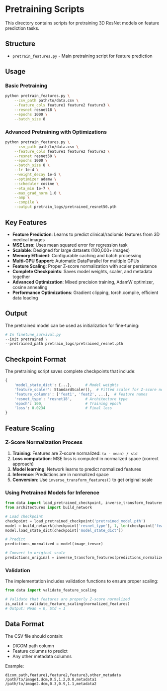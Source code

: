 # Pretraining Scripts

This directory contains scripts for pretraining 3D ResNet models on feature prediction tasks.

## Structure

- `pretrain_features.py` - Main pretraining script for feature prediction

## Usage

### Basic Pretraining
```bash
python pretrain_features.py \
    --csv_path path/to/data.csv \
    --feature_cols feature1 feature2 feature3 \
    --resnet resnet18 \
    --epochs 1000 \
    --batch_size 8
```

### Advanced Pretraining with Optimizations
```bash
python pretrain_features.py \
    --csv_path path/to/data.csv \
    --feature_cols feature1 feature2 feature3 \
    --resnet resnet50 \
    --epochs 1000 \
    --batch_size 8 \
    --lr 1e-4 \
    --weight_decay 1e-5 \
    --optimizer adamw \
    --scheduler cosine \
    --eta_min 1e-7 \
    --max_grad_norm 1.0 \
    --amp \
    --compile \
    --output pretrain_logs/pretrained_resnet50.pth
```

## Key Features

- **Feature Prediction**: Learns to predict clinical/radiomic features from 3D medical images
- **MSE Loss**: Uses mean squared error for regression task
- **Scalable**: Designed for large datasets (100,000+ images)
- **Memory Efficient**: Configurable caching and batch processing
- **Multi-GPU Support**: Automatic DataParallel for multiple GPUs
- **Feature Scaling**: Proper Z-score normalization with scaler persistence
- **Complete Checkpoints**: Saves model weights, scaler, and metadata together
- **Advanced Optimization**: Mixed precision training, AdamW optimizer, cosine annealing
- **Performance Optimizations**: Gradient clipping, torch.compile, efficient data loading

## Output

The pretrained model can be used as initialization for fine-tuning:

```python
# In finetune_survival.py
--init pretrained \
--pretrained_path pretrain_logs/pretrained_resnet.pth
```

## Checkpoint Format

The pretraining script saves complete checkpoints that include:

```python
{
    'model_state_dict': {...},      # Model weights
    'feature_scaler': StandardScaler(),  # Fitted scaler for Z-score normalization
    'feature_columns': ['feat1', 'feat2', ...],  # Feature names
    'resnet_type': 'resnet18',      # Architecture type
    'epoch': 100,                   # Training epoch
    'loss': 0.0234                  # Final loss
}
```

## Feature Scaling

### Z-Score Normalization Process
1. **Training**: Features are Z-score normalized: `(x - mean) / std`
2. **Loss computation**: MSE loss is computed in normalized space (correct approach)
3. **Model learning**: Network learns to predict normalized features
4. **Inference**: Predictions are in normalized space
5. **Conversion**: Use `inverse_transform_features()` to get original scale

### Using Pretrained Models for Inference

```python
from data import load_pretrained_checkpoint, inverse_transform_features
from architectures import build_network

# Load checkpoint
checkpoint = load_pretrained_checkpoint('pretrained_model.pth')
model = build_network(checkpoint['resnet_type'], 1, len(checkpoint['feature_columns']))
model.load_state_dict(checkpoint['model_state_dict'])

# Predict
predictions_normalized = model(image_tensor)

# Convert to original scale
predictions_original = inverse_transform_features(predictions_normalized, checkpoint['feature_scaler'])
```

### Validation

The implementation includes validation functions to ensure proper scaling:

```python
from data import validate_feature_scaling

# Validate that features are properly Z-score normalized
is_valid = validate_feature_scaling(normalized_features)
# Output: Mean ≈ 0, Std ≈ 1
```

## Data Format

The CSV file should contain:
- DICOM path column
- Feature columns to predict
- Any other metadata columns

Example:
```csv
dicom_path,feature1,feature2,feature3,other_metadata
/path/to/image1.dcm,0.5,1.2,0.8,metadata1
/path/to/image2.dcm,0.3,0.9,1.1,metadata2
```
